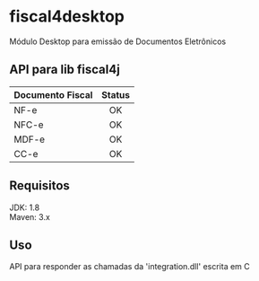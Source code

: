 # fiscal4desktop
Módulo Desktop para emissão de Documentos Eletrônicos

## API para lib fiscal4j ###

| Documento Fiscal    | Status         |
| ------------------- | :------------: |
| NF-e                | OK             |
| NFC-e               | OK             |
| MDF-e               | OK             |
| CC-e                | OK             |

## Requisitos
JDK: 1.8
<br>
Maven: 3.x

## Uso
API para responder as chamadas da 'integration.dll' escrita em C

